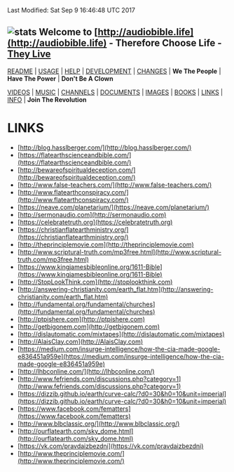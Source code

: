 Last Modified: Sat Sep  9 16:46:48 UTC 2017

## ![stats](https://c.statcounter.com/11394983/0/5e1ffdb7/0/) Welcome to [http://audiobible.life](http://audiobible.life) - Therefore Choose Life - [They Live](https://www.youtube.com/watch?v=JI8AMRbqY6w)

[README](README.md) | [USAGE](USAGE.md) | [HELP](HELP.md) | [DEVELOPMENT](DEVELOPMENT.md) | [CHANGES](CHANGES.md) | **We The People** | **Have The Power** | **Don't Be A Clown**

[VIDEOS](VIDEOS.md) | [MUSIC](MUSIC.md) | [CHANNELS](CHANNELS.md) | [DOCUMENTS](DOCUMENTS.md) | [IMAGES](IMAGES.md) | [BOOKS](BOOKS.md) | [LINKS](LINKS.md) | [INFO](INFO.md) | **Join The Revolution**

LINKS
=====

- [http://blog.hasslberger.com/](http://blog.hasslberger.com/)
- [https://flatearthscienceandbible.com/](https://flatearthscienceandbible.com/)
- [http://bewareofspiritualdeception.com/](http://bewareofspiritualdeception.com/)
- [http://www.false-teachers.com/](http://www.false-teachers.com/)
- [http://www.flatearthconspiracy.com/](http://www.flatearthconspiracy.com/)
- [https://neave.com/planetarium/](https://neave.com/planetarium/)
- [http://sermonaudio.com](http://sermonaudio.com)
- [https://celebratetruth.org](https://celebratetruth.org)
- [https://christianflatearthministry.org/](https://christianflatearthministry.org/)
- [http://theprinciplemovie.com](http://theprinciplemovie.com)
- [http://www.scriptural-truth.com/mp3free.html](http://www.scriptural-truth.com/mp3free.html)
- [https://www.kingjamesbibleonline.org/1611-Bible](https://www.kingjamesbibleonline.org/1611-Bible)
- [http://StopLookThink.com](http://stoplookthink.com)
- [http://answering-christianity.com/earth_flat.htm](http://answering-christianity.com/earth_flat.htm)
- [http://fundamental.org/fundamental/churches](http://fundamental.org/fundamental/churches)
- [http://ptpishere.com](http://ptpishere.com)
- [http://getbigonem.com](http://getbigonem.com)
- [http://dislautomatic.com/mixtapes](http://dislautomatic.com/mixtapes)
- [http://AlaisClay.com](http://AlaisClay.com)
- [https://medium.com/insurge-intelligence/how-the-cia-made-google-e836451a959e](https://medium.com/insurge-intelligence/how-the-cia-made-google-e836451a959e)
- [http://lhbconline.com/](http://lhbconline.com/)
- [http://www.fefriends.com/discussions.php?category=1](http://www.fefriends.com/discussions.php?category=1)
- [https://dizzib.github.io/earth/curve-calc/?d0=30&h0=10&unit=imperial](https://dizzib.github.io/earth/curve-calc/?d0=30&h0=10&unit=imperial)
- [https://www.facebook.com/fematters](https://www.facebook.com/fematters)
- [http://www.blbclassic.org/](http://www.blbclassic.org/)
- [http://ourflatearth.com/sky_dome.html](http://ourflatearth.com/sky_dome.html)
- [https://vk.com/pravdaizbezdni](https://vk.com/pravdaizbezdni)
- [http://www.theprinciplemovie.com/](http://www.theprinciplemovie.com/)
